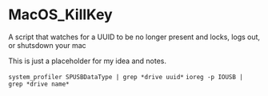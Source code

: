 # MacOS_KillKey
A script that watches for a UUID to be no longer present and locks, logs out, or shutsdown your mac

This is just a placeholder for my idea and notes.

`system_profiler SPUSBDataType | grep *drive uuid*`
`ioreg -p IOUSB | grep *drive name*`
